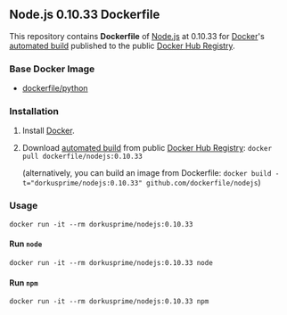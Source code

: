 ## Node.js 0.10.33 Dockerfile


This repository contains **Dockerfile** of [Node.js](http://nodejs.org/) at 0.10.33 for [Docker](https://www.docker.com/)'s [automated build](https://registry.hub.docker.com/u/dorkusprime/nodejs/) published to the public [Docker Hub Registry](https://registry.hub.docker.com/).

### Base Docker Image

* [dockerfile/python](http://dockerfile.github.io/#/python)


### Installation

1. Install [Docker](https://www.docker.com/).

2. Download [automated build](https://registry.hub.docker.com/u/dorkusprime/nodejs/) from public [Docker Hub Registry](https://registry.hub.docker.com/): `docker pull dockerfile/nodejs:0.10.33`

   (alternatively, you can build an image from Dockerfile: `docker build -t="dorkusprime/nodejs:0.10.33" github.com/dockerfile/nodejs`)


### Usage

    docker run -it --rm dorkusprime/nodejs:0.10.33

#### Run `node`

    docker run -it --rm dorkusprime/nodejs:0.10.33 node

#### Run `npm`

    docker run -it --rm dorkusprime/nodejs:0.10.33 npm
